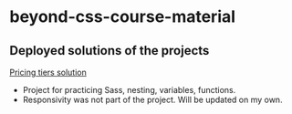 # beyond-css-course-material
 
## Deployed solutions of the projects

[Pricing tiers solution](https://beyond-css-course-material.pages.dev/) 
 - Project for practicing Sass, nesting, variables, functions.
 - Responsivity was not part of the project. Will be updated on my own.
